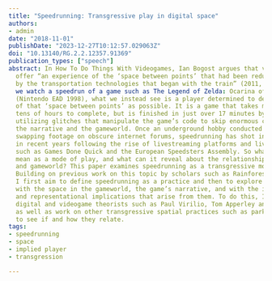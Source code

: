 ```yaml
---
title: "Speedrunning: Transgressive play in digital space"
authors:
- admin
date: "2018-11-01"
publishDate: "2023-12-27T10:12:57.029063Z"
doi: "10.13140/RG.2.2.12357.91369"
publication_types: ["speech"]
abstract: In How To Do Things With Videogames, Ian Bogost argues that videogames
  offer “an experience of the ‘space between points’ that had been reduced or eliminated
  by the transportation technologies that began with the train” (2011, 49). But when
  we watch a speedrun of a game such as The Legend of Zelda: Ocarina of Time
  (Nintendo EAD 1998), what we instead see is a player determined to destroy as much
  of that ‘space between points’ as possible. It is a game that takes most players
  tens of hours to complete, but is finished in just over 17 minutes by the best speedrunners,
  utilizing glitches that manipulate the game’s code to skip enormous chunks of both
  the narrative and the gameworld. Once an underground hobby conducted between users
  swapping footage on obscure internet forums, speedrunning has shot into the mainstream
  in recent years following the rise of livestreaming platforms and livestreamed events
  such as Games Done Quick and the European Speedsters Assembly. So what does speedrunning
  mean as a mode of play, and what can it reveal about the relationship between player
  and gameworld? This paper examines speedrunning as a transgressive mode of play.
  Building on previous work on this topic by scholars such as Rainforest Scully-Blaker,
  I first aim to define speedrunning as a practice and then to explore its relationship
  with the space in the gameworld, the game’s narrative, and with the ideological
  and representational implications that arise from them. To do this, I bring in spatial,
  digital and videogame theorists such as Paul Virilio, Tom Apperley and Espen Aarseth,
  as well as work on other transgressive spatial practices such as parkour in order
  to see if and how they relate.
tags:
- speedrunning
- space
- implied player
- transgression

---
```

